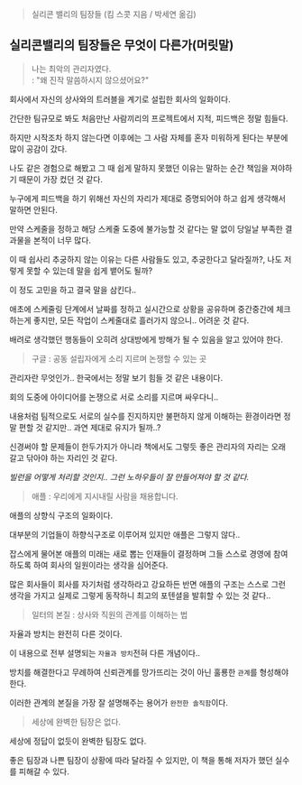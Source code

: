 > 실리콘 밸리의 팀장들 (킴 스콧 지음 / 박세연 옮김)  

## 실리콘밸리의 팀장들은 무엇이 다른가(머릿말)

> 나는 최악의 관리자였다.  
> : "왜 진작 말씀하시지 않으셨어요?"  

회사에서 자신의 상사와의 트러블을 계기로 설립한 회사의 일화이다.  

간단한 팀규모로 봐도 처음만난 사람끼리의 프로젝트에서 지적, 피드백은 정말 힘들다.  

하지만 시작조차 하지 않는다면 이후에는 그 사람 자체를 혼자 미워하게 된다는 부분에 많이 공감이 갔다.  

나도 같은 경험으로 해봤고 그 때 쉽게 말하지 못했던 이유는 말하는 순간 책임을 져야하기 때문이 가장 컸던 것 같다.  

누구에게 피드백을 하기 위해선 자신의 자리가 제대로 증명되어야 하고 쉽게 생각해서 말하면 안된다.  

만약 스케줄을 정하고 해당 스케줄 도중에 불가능할 것 같다는 말 없이 당일날 부족한 결과물을 본적이 너무 많다.  

이 때 쉽사리 추궁하지 않는 이유는 다른 사람들도 있고, 추궁한다고 달라질까?, 나도 저렇게 못할 수 있는데 말을 쉽게 뱉어도 될까?  

이 정도 고민을 하고 결국 말을 삼킨다..  

애초에 스케줄링 단계에서 날짜를 정하고 실시간으로 상황을 공유하며 중간중간에 체크하는게 좋지만, 모든 작업이 스케줄대로 흘러가지 않으니.. 어려운 것 같다.

배려로 생각했던 행동들이 오히려 상대방에게 방해가 될 수 있음을 알고 있어야 한다. 

> 구글
> : 공동 설립자에게 소리 지르며 논쟁할 수 있는 곳  

관리자란 무엇인가.. 한국에서는 정말 보기 힘들 것 같은 내용이다.  

회의 도중에 아이디어를 논쟁으로 서로 소리를 지르며 싸우다니..  

내용처럼 팀적으로도 서로의 실수를 진지하지만 불편하지 않게 이해하는 환경이라면 정말 편할 것 같지만.. 과연 제대로 유지가 될까..?

신경써야 할 문제들이 한두가지가 아니라 책에서도 그렇듯 좋은 관리자의 자리는 오래 갈고 닦아야 하는 자리인 것 같다.  

*빌런을 어떻게 처리할 것인지.. 그런 노하우들이 잘 만들어져야 할 것 같다.*  

> 애플
> : 우리에게 지시내릴 사람을 채용합니다.  

애플의 상향식 구조의 일화이다.  

대부분의 기업들이 하향식구조로 이루어져 있지만 애플은 그렇지 않다..  

잡스에게 물어본 애플의 미래는 새로 뽑는 인재들이 결정하며 그들 스스로 경영에 참여하도록 하여 회사의 일원이라는 생각을 심어준다.  

많은 회사들이 회사를 자기처럼 생각하라고 강요하든 반면 애플의 구조는 스스로 그런 생각을 가지고 실제로 그렇게 동작하니 최고의 포텐셜을 발휘할 수 있는 것 같다..  

> 일터의 본질
> : 상사와 직원의 관계를 이해하는 법

자율과 방치는 완전히 다른 것이다.  

이 내용으로 전부 설명되는 `자율과 방치`전혀 다른 개념이다..  

방치를 해결한다고 무례하여 신뢰관계를 망가뜨리는 것이 아닌 훌룡한 `관계`를 형성해야 한다.  

이러한 관계의 본질을 가장 잘 설명해주는 용어가 `완전한 솔직함`이다.  

> 세상에 완벽한 팀장은 없다.

세상에 정답이 없듯이 완벽한 팀장도 없다.  

좋은 팀장과 나쁜 팀장이 상황에 따라 달라질 수 있지만, 이 책을 통해 저자가 했던 실수를 피해갈 수 있다.  
